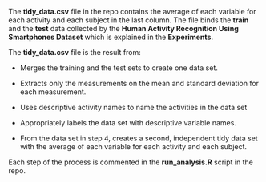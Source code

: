 The **tidy\_data.csv** file in the repo contains the average of each
variable for each activity and each subject in the last column. The file
binds the **train** and the **test** data collected by the **Human
Activity Recognition Using Smartphones Dataset** which is explained in
the **Experiments**.

The **tidy\_data.csv** file is the result from:

-   Merges the training and the test sets to create one data set.

-   Extracts only the measurements on the mean and standard deviation
    for each measurement.

-   Uses descriptive activity names to name the activities in the data
    set

-   Appropriately labels the data set with descriptive variable names.

-   From the data set in step 4, creates a second, independent tidy data
    set with the average of each variable for each activity and each
    subject.

Each step of the process is commented in the **run\_analysis.R** script
in the repo.

